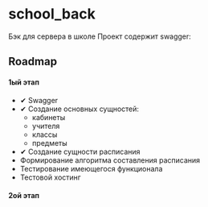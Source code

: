 # school_back
Бэк для сервера в школе
Проект содержит swagger: 

## Roadmap

#### 1ый этап
- ✔ Swagger
- ✔ Создание основных сущностей:
  - кабинеты
  - учителя
  - классы
  - предметы
- ✔ Создание сущности расписания
- Формирование алгоритма составления расписания
- Тестирование имеющегося функционала
- Тестовой хостинг
  
#### 2ой этап
